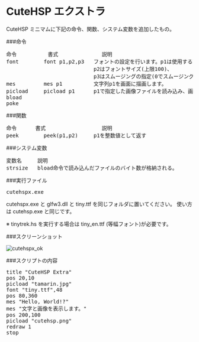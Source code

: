 # CuteHSP エクストラ

CuteHSP ミニマムに下記の命令、関数、システム変数を追加したもの。

###命令
<pre>
命令			書式				説明
font		font p1,p2,p3	フォントの設定を行います。p1は使用するTTFファイルを拡張子まで含めて指定。
							p2はフォントサイズ(上限100)、
							p3はスムージングの指定(0でスムージングなし、16でスムージングあり)です。
mes			mes p1			文字列p1を画面に描画します。
picload		picload p1		p1で指定した画像ファイルを読み込み、画面に表示します。
bload
poke
</pre>
###関数
<pre>
命令		書式					説明
peek		peek(p1,p2)		p1を整数値として返す
</pre>
###システム変数
<pre>
変数名		説明
strsize	  bload命令で読み込んだファイルのバイト数が格納される。
</pre>

###実行ファイル
<pre>
cutehspx.exe
</pre>
cutehspx.exe と glfw3.dll と tiny.ttf を同じフォルダに置いてください。
使い方は cutehsp.exe と同じです。

※ tinytrek.hs を実行する場合は tiny_en.ttf (等幅フォント)が必要です。

###スクリーンショット

![cutehspx_ok](https://cloud.githubusercontent.com/assets/24917310/23577156/751e972c-00fb-11e7-9e9f-187855a24823.png)

###スクリプトの内容
<pre>
title "CuteHSP Extra"
pos 20,10
picload "tamarin.jpg"
font "tiny.ttf",48
pos 80,360
mes "Hello, World!?"
mes "文字と画像を表示します。"
pos 200,100
picload "cutehsp.png"
redraw 1
stop
</pre>
